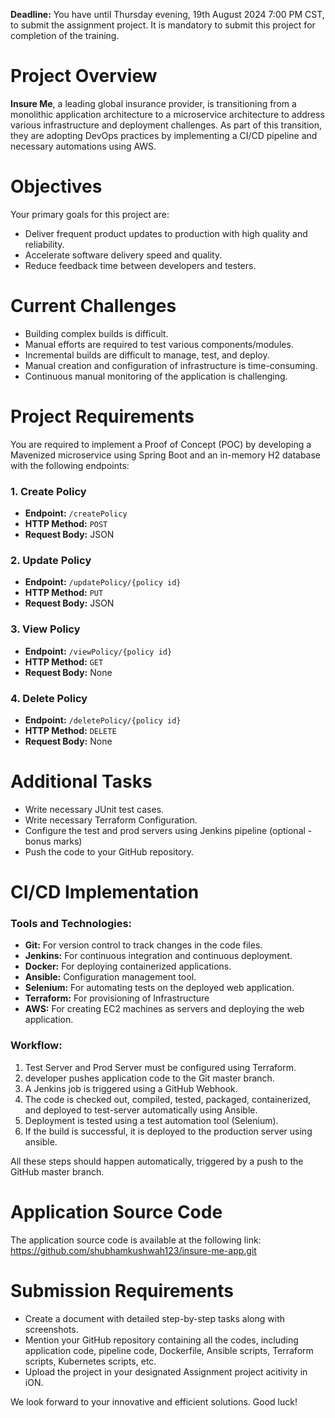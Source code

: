 **Deadline:** You have until Thursday evening, 19th August 2024 7:00 PM CST, to submit the assignment project. It is mandatory to submit this project for completion of the training.

# Project Overview

**Insure Me**, a leading global insurance provider, is transitioning from a monolithic application architecture to a microservice architecture to address various infrastructure and deployment challenges. As part of this transition, they are adopting DevOps practices by implementing a CI/CD pipeline and necessary automations using AWS.

# Objectives

Your primary goals for this project are:

- Deliver frequent product updates to production with high quality and reliability.
- Accelerate software delivery speed and quality.
- Reduce feedback time between developers and testers.

# Current Challenges

- Building complex builds is difficult.
- Manual efforts are required to test various components/modules.
- Incremental builds are difficult to manage, test, and deploy.
- Manual creation and configuration of infrastructure is time-consuming.
- Continuous manual monitoring of the application is challenging.

# Project Requirements

You are required to implement a Proof of Concept (POC) by developing a Mavenized microservice using Spring Boot and an in-memory H2 database with the following endpoints:

### 1. Create Policy

- **Endpoint:** `/createPolicy`
- **HTTP Method:** `POST`
- **Request Body:** JSON

### 2. Update Policy

- **Endpoint:** `/updatePolicy/{policy id}`
- **HTTP Method:** `PUT`
- **Request Body:** JSON

### 3. View Policy

- **Endpoint:** `/viewPolicy/{policy id}`
- **HTTP Method:** `GET`
- **Request Body:** None

### 4. Delete Policy

- **Endpoint:** `/deletePolicy/{policy id}`
- **HTTP Method:** `DELETE`
- **Request Body:** None

# Additional Tasks

- Write necessary JUnit test cases.
- Write necessary Terraform Configuration.
- Configure the test and prod servers using Jenkins pipeline (optional - bonus marks)
- Push the code to your GitHub repository.

# CI/CD Implementation

### Tools and Technologies:

- **Git:** For version control to track changes in the code files.
- **Jenkins:** For continuous integration and continuous deployment.
- **Docker:** For deploying containerized applications.
- **Ansible:** Configuration management tool.
- **Selenium:** For automating tests on the deployed web application.
- **Terraform:** For provisioning of Infrastructure
- **AWS:** For creating EC2 machines as servers and deploying the web application.

### Workflow:

1. Test Server and Prod Server must be configured using Terraform.
2. developer pushes application code to the Git master branch.
3. A Jenkins job is triggered using a GitHub Webhook.
4. The code is checked out, compiled, tested, packaged, containerized, and deployed to test-server automatically using Ansible.
5. Deployment is tested using a test automation tool (Selenium).
6. If the build is successful, it is deployed to the production server using ansible.

All these steps should happen automatically, triggered by a push to the GitHub master branch.

# Application Source Code

The application source code is available at the following link: https://github.com/shubhamkushwah123/insure-me-app.git

# Submission Requirements

- Create a document with detailed step-by-step tasks along with screenshots.
- Mention your GitHub repository containing all the codes, including application code, pipeline code, Dockerfile, Ansible scripts, Terraform scripts, Kubernetes scripts, etc.
- Upload the project in your designated Assignment project acitivity in iON.

We look forward to your innovative and efficient solutions. Good luck!
